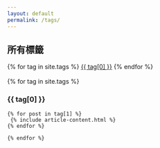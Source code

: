 ```yaml
---
layout: default
permalink: /tags/
---
```



<div class="container">
    <h2>所有標籤</h2>
</div>	
<div class=" container">
  <div class="tags-expo-list">
    {% for tag in site.tags %}
    <a href="#{{ tag[0] | slugify }}" class="post-tag">{{ tag[0] }}</a>
    {% endfor %}
  </div>
  <br/>
  <div class="">
    {% for tag in site.tags %}	
	<div class="">
    <h3 id="{{ tag[0] | slugify }}">{{ tag[0] }}</h3>
	</div>	
    
    {% for post in tag[1] %}
     {% include article-content.html %}
    {% endfor %}
    
    {% endfor %}
  </div>
</div>